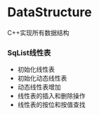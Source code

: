 # DataStructure
C++实现所有数据结构

### SqList线性表
- 初始化线性表
- 初始化动态线性表
- 动态线性表增加
- 线性表的插入和删除操作
- 线性表的按位和按值查找
